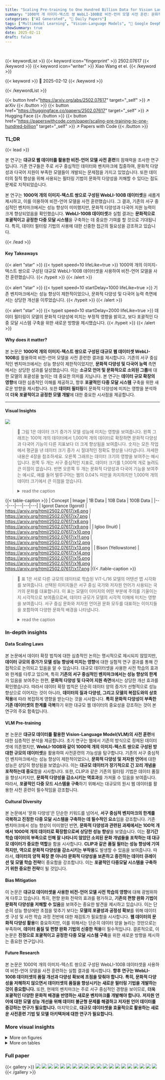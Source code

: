 ```yaml
---
title: "Scaling Pre-training to One Hundred Billion Data for Vision Language Models"
summary: "1000억 개 이미지-텍스트 쌍 WebLI-100B로 비전-언어 모델 사전 훈련: 문화적 다양성 및 다국어 성능 향상!"
categories: ["AI Generated", "🤗 Daily Papers"]
tags: ["Multimodal Learning", "Vision-Language Models", "🏢 Google DeepMind",]
showSummary: true
date: 2025-02-11
draft: false
---
```


<br>

{{< keywordList >}}
{{< keyword icon="fingerprint" >}} 2502.07617 {{< /keyword >}}
{{< keyword icon="writer" >}} Xiao Wang et el. {{< /keyword >}}
 
{{< keyword >}} 🤗 2025-02-12 {{< /keyword >}}
 
{{< /keywordList >}}

{{< button href="https://arxiv.org/abs/2502.07617" target="_self" >}}
↗ arXiv
{{< /button >}}
{{< button href="https://huggingface.co/papers/2502.07617" target="_self" >}}
↗ Hugging Face
{{< /button >}}
{{< button href="https://paperswithcode.com/paper/scaling-pre-training-to-one-hundred-billion" target="_self" >}}
↗ Papers with Code
{{< /button >}}




### TL;DR


{{< lead >}}

본 연구는 **대규모 웹 데이터를 활용한 비전-언어 모델 사전 훈련**의 잠재력을 조사한 연구입니다.  기존 연구들은 주로 서구 중심적인 데이터와 벤치마크에 집중하여, 문화적 다양성과 다국어 지원이 부족한 모델들이 개발되는 문제점을 가지고 있었습니다.  또한 데이터의 질적 향상을 위해 사용되는 필터링 기법이 문화적 다양성을 저해할 수 있다는 점도 문제로 지적되었습니다. 

본 연구는 **1000억 개의 이미지-텍스트 쌍으로 구성된 WebLI-100B 데이터셋**을 새롭게 제시하고, 이를 이용하여 비전-언어 모델을 사전 훈련했습니다. 그 결과, 기존의 서구 중심적인 벤치마크에서는 성능 향상이 미미했지만, 문화적 다양성과 다국어 지원 능력이 크게 향상되었음을 확인했습니다. **WebLI-100B 데이터셋**과 실험 결과는 **문화적으로 포괄적이고 공정한 다중 모달 시스템**을 구축하는 데 중요한 기여를 할 것으로 기대됩니다. 특히, 데이터 필터링 기법의 사용에 대한 신중한 접근의 필요성을 강조하고 있습니다.

{{< /lead >}}


#### Key Takeaways

{{< alert "star" >}}
{{< typeit speed=10 lifeLike=true >}} 1000억 개의 이미지-텍스트 쌍으로 구성된 대규모 WebLI-100B 데이터셋을 사용하여 비전-언어 모델을 사전 훈련했습니다. {{< /typeit >}}
{{< /alert >}}

{{< alert "star" >}}
{{< typeit speed=10 startDelay=1000 lifeLike=true >}} 기존 벤치마크에서는 성능 향상이 제한적이었으나, 문화적 다양성 및 다국어 능력 측면에서는 상당한 개선을 이루었습니다. {{< /typeit >}}
{{< /alert >}}

{{< alert "star" >}}
{{< typeit speed=10 startDelay=2000 lifeLike=true >}} 데이터 필터링이 모델의 문화적 다양성에 미치는 부정적 영향을 밝히고, 보다 포괄적인 다중 모달 시스템 구축을 위한 새로운 방향을 제시했습니다. {{< /typeit >}}
{{< /alert >}}

#### Why does it matter?
본 논문은 **1000억 개의 이미지-텍스트 쌍으로 구성된 대규모 웹 데이터셋 WebLI-100B**를 활용하여 비전-언어 모델을 사전 훈련한 결과를 제시합니다. 기존의 서구 중심적인 벤치마크에서는 성능 향상이 제한적이었지만, **문화적 다양성 및 다국어 능력** 측면에서는 상당한 성과를 달성했습니다. 이는 **소규모 언어 및 문화적으로 소외된 그룹**에 대한 모델의 포괄성을 높이는 데 중요한 의미를 지닙니다. 본 연구는 **데이터 규모 확장의 영향**에 대한 심층적인 이해를 제공하고, 향후 **포괄적인 다중 모달 시스템** 구축을 위한 새로운 방향을 제시합니다. 또한 **데이터 필터링**이 문화적 다양성에 미치는 영향을 분석하여 **더욱 포괄적이고 공정한 모델 개발**에 대한 중요한 시사점을 제공합니다.

------
#### Visual Insights



![](https://arxiv.org/html/2502.07617/x1.png)

> 🔼 그림 1은 데이터 크기 증가가 모델 성능에 미치는 영향을 보여줍니다. 왼쪽 그래프는 100억 개의 데이터에서 1,000억 개의 데이터로 확장하면 문화적 다양성과 다국어 기능이 다른 지표보다 더 크게 향상됨을 보여줍니다. 숫자는 모든 작업에서 평균을 낸 데이터 크기 증가 시 절대적인 정확도 향상을 나타냅니다. 자세한 내용은 4장을 참조하세요. 오른쪽 그래프는 데이터 크기의 영향을 보여주는 예시입니다. 왼쪽 두 개는 서구 중심적인 지표로, 데이터 크기를 1,000억 개로 늘려도 큰 이점이 없습니다. 반면 오른쪽 두 개는 문화적 다양성과 다국어 기능을 보여주는 예시로, 예를 들어 텔루구어는 웹의 0.04% 미만을 차지하지만 1,000억 개의 데이터 크기에서 큰 이점을 얻습니다.
> <details>
> <summary>read the caption</summary>
> Figure 1: left: Scaling the data from 10 billion to 100 billion examples enhances cultural diversity and multilingual capabilities more prominently than other metrics. The numbers represent the improved accuracy (in absolute terms) when data scale is increased, averaged across all tasks. See details in Section 4. right: Illustrative examples of the impact of data scale. The leftmost two are Western-centric metrics, which do not benefit much by scaling the data to 100 billion, while the rightmost two are illustrative of cultural diversity and multilinguality. The language Telugu, for example, makes up <0.04%absentpercent0.04<0.04\%< 0.04 % of the web and benefits a lot from the 100 billion data scale.
> </details>





{{< table-caption >}}
| Concept | Image | 1B Data | 10B Data | 100B Data |
|---|---|---|---|---|
| Igorot Dance (Igorot) | https://arxiv.org/html/2502.07617/x6.png | https://arxiv.org/html/2502.07617/x7.png | https://arxiv.org/html/2502.07617/x8.png | https://arxiv.org/html/2502.07617/x9.png |
| Igloo (Inuit) | https://arxiv.org/html/2502.07617/x10.png | https://arxiv.org/html/2502.07617/x11.png | https://arxiv.org/html/2502.07617/x12.png | https://arxiv.org/html/2502.07617/x13.png |
| Bison (Yellowstone) | https://arxiv.org/html/2502.07617/x14.png | https://arxiv.org/html/2502.07617/x15.png | https://arxiv.org/html/2502.07617/x16.png | https://arxiv.org/html/2502.07617/x17.png |{{< /table-caption >}}

> 🔼 표 1은 서로 다른 규모의 데이터로 학습된 ViT-L/16 모델의 어텐션 맵 시각화를 보여줍니다. 선택된 이미지들은 서구 중심 국가와 저자원 언어가 사용되는 국가의 문화를 대표합니다.  이 표는 모델이 이미지의 어떤 부분에 주의를 기울이는지 시각적으로 보여줌으로써, 데이터 규모가 모델의 시각적 이해에 미치는 영향을 보여줍니다. 서구 중심 문화와 저자원 언어권 문화 모두를 대표하는 이미지들을 포함하여 다양한 문화적 배경을 나타냅니다.
> <details>
> <summary>read the caption</summary>
> Table 1: The attention map visualization of the ViT-L/16 models trained on different scales of data. Images are selected to represent cultures in Western-centric countries and countries where low-resource languages are spoken.
> </details>





### In-depth insights


#### Data Scaling Laws
본 논문에서 데이터 확장 법칙에 대한 심층적인 논의는 명시적으로 제시되지 않았지만, **데이터 규모의 증가가 모델 성능 향상에 미치는 영향**에 대한 실험적 연구 결과를 통해 간접적으로 논의되고 있음을 알 수 있습니다.  대규모 데이터셋을 사용한 사전 학습의 효과와 한계를 다루고 있으며, 특히 **기존의 서구 중심적인 벤치마크에서는 성능 향상의 한계**가 있음을 보여주는 한편, **문화적 다양성 및 다국어 지원 측면**에서는 상당한 개선 효과를 확인했습니다. 따라서 데이터 확장 법칙은 단순히 데이터 양의 증가가 선형적으로 성능 향상으로 이어지는 것이 아니라, **데이터의 질과 다양성, 그리고 모델의 복잡도와의 상호 작용**에 따라 복잡하게 영향을 받는다는 것을 시사합니다.  **특히 문화적 다양성이 부족한 기존 데이터셋의 한계를 극복**하기 위한 대규모 웹 데이터의 중요성을 강조하는 것이 본 연구의 주요 함축입니다.

#### VLM Pre-training
본 논문은 **대규모 데이터를 활용한 Vision-Language Model(VLM)의 사전 훈련**에 대한 심층적인 분석을 제공합니다.  초기 연구는 웹에서 기존의 방식으로 정제된 데이터셋에 의존했지만, **WebLI-100B와 같이 1000억 개의 이미지-텍스트 쌍으로 구성된 방대한 규모의 데이터셋**을 활용하여 사전훈련의 가능성을 탐구합니다.  기존의 서구 중심적인 벤치마크에서는 성능 향상이 제한적이었으나, **문화적 다양성 및 저자원 언어**에 대한 성능은 상당히 향상됨을 보였습니다.  이는 **대규모 데이터가 장기적으로 긴 꼬리 개념을 포착하는데 중요**함을 시사합니다. 또한, CLIP과 같은 기존의 필터링 기법은 데이터 품질을 향상시키지만, **문화적 다양성을 감소시키는 역효과**를 가져올 수 있음을 보여줍니다. 따라서, **포괄적인 다중 모드 시스템을 구축**하기 위해서는 대규모의 원시 웹 데이터를 활용한 사전 훈련이 필수적임을 강조합니다.

#### Cultural Diversity
본 논문에서 '문화 다양성'은 단순한 키워드를 넘어서, **서구 중심적 벤치마크의 한계를 극복하고 진정한 다중 모달 시스템을 구축하는 데 필수적인 요소**임을 강조합니다. 기존 벤치마크에서 성능 향상이 미미했던 반면, **문화적 다양성과 관련된 과제에서는 100억 개에서 1000억 개의 데이터로 확장함으로써 상당한 성능 향상**을 보였습니다. 이는 **장기간 학습 데이터의 부족으로 인해 잘 나타나지 않았던 소외된 문화 개념들을 포착하는 데 대규모 데이터가 중요한 역할**을 함을 시사합니다.  **CLIP과 같은 품질 필터는 성능 향상에 기여하지만, 역으로 문화적 다양성을 감소시키는 부작용**도 발생할 수 있음을 보여줍니다. 따라서, **데이터의 양적 확장 뿐 아니라 문화적 다양성을 보존하고 증진하는 데이터 큐레이션 및 모델 학습 전략**이 중요함을 강조합니다.  이는 **포괄적인 다중모달 시스템을 구축하기 위한 중요한 전략**이 될 것입니다.

#### Bias Mitigation
이 논문은 **대규모 데이터셋을 사용한 비전-언어 모델 사전 학습의 영향**에 대해 광범위하게 다루고 있습니다. 특히, 편향 완화 전략의 효과를 평가하고, **기존의 편향 완화 기법이 문화적 다양성을 저해할 수 있음**을 보여주는 중요한 발견을 제시하고 있습니다.  이는 단순히 성능 향상에만 초점을 맞추기 보다는 **모델의 포괄성과 공정성 확보**를 위해 데이터셋 구성 및 사전 학습 과정 전반에 대한 재검토가 필요함을 시사합니다.  **웹 데이터의 문화적 다양성 활용**이 중요하지만, 이를 위해서는 단순히 데이터 양을 늘리는 것만으로는 부족하며, **데이터 품질 및 편향 완화 기법의 신중한 적용**이 필수적입니다.  결론적으로, 이 논문은 **진정으로 포괄적이고 공정한 다중 모달 시스템 구축**을 위한  새로운 방향을 제시하는 중요한 연구입니다.

#### Future Research
본 논문은 1000억 개의 이미지-텍스트 쌍으로 구성된 WebLI-100B 데이터셋을 사용하여 비전-언어 모델을 사전 훈련하는 실험 결과를 제시합니다. **향후 연구는 WebLI-100B 데이터셋의 품질 개선과 다양성 확보에 초점을 맞춰야 합니다.**  **특히, 문화적 다양성을 저해하지 않으면서 데이터셋의 품질을 향상시키는 새로운 필터링 기법을 개발하는 것이 중요합니다.** 또한, 현재의 벤치마크는 주로 서구 중심적인 경향을 보이므로, **더욱 포괄적인 다양한 문화적 배경을 반영하는 새로운 벤치마크를 개발해야 합니다.**  **저자원 언어에 대한 모델 성능 개선을 위해 데이터 불균형 문제를 해결하고 저자원 언어 데이터를 증강하는 연구가 필요합니다.** 마지막으로, **대규모 데이터셋을 효율적으로 활용하는 새로운 사전훈련 기법 및 모델 아키텍처에 대한 연구가 필요합니다.**


### More visual insights

<details>
<summary>More on figures
</summary>


![](https://arxiv.org/html/2502.07617/x27.png)

> 🔼 그림 2는 확장된 모델과 데이터에서 성별과 직업 간의 연관성 편향을 평가한 결과를 보여줍니다.  각 그래프는 특정 모델(B, L, H)과 데이터 크기(10억, 100억, 1000억)에 따른 성별과 특정 직업(간호사, 사서, 가정부, 접수원, 비서)의 연관성을 시각적으로 나타냅니다.  색상 강도는 각 직업에 대한 성별 연관성의 강도를 나타내며, 더 진한 색상은 더 강한 연관성을 의미합니다. 이 그림은 대규모 데이터 학습을 통해 성별과 직업 간의 고정관념이 어떻게 변화하는지, 그리고 각 모델이 이러한 편향을 어떻게 학습하는지 보여주는 데 중점을 둡니다.
> <details>
> <summary>read the caption</summary>
> Figure 2: Association bias between gender and occupation, evaluated in scaled models and data.
> </details>



![](https://arxiv.org/html/2502.07617/x65.png)

> 🔼 그림 3은 1000억 개의 예제로 확장하면 저자원 언어의 성능이 크게 향상됨을 보여줍니다.  Δ는 100억 개의 예제에서 1000억 개의 예제로 확장할 때 정확도가 향상된 정도를 나타냅니다. 이는 저자원 언어 모델이 대규모 데이터셋에서 더 많은 이점을 얻을 수 있음을 시사합니다.  대조적으로, 고자원 언어는 상대적으로 적은 향상을 보입니다.
> <details>
> <summary>read the caption</summary>
> Figure 3: Scaling up to 100B examples leads to more notable improvements in low-resource languages. ΔΔ\Deltaroman_Δ denotes the improved accuracy when scaling from 10B examples to 100B.
> </details>



</details>




<details>
<summary>More on tables
</summary>


{{< table-caption >}}
## Table 1: Model performance and scaling laws

| Model | Metric (err%) | Value @ 100B ex (1B) | Value @ 100B ex (10B) | Value @ 100B ex (100B) | exponent (1B) | exponent (10B) | exponent (100B) | limit (1B) | limit (10B) | limit (100B) |
|---|---|---|---|---|---|---|---|---|---|---|
|  |  |  |  |  |  |  |  |  |  |  |
|  |  | 1B | 10B | 100B | 1B | 10B | 100B | 1B | 10B | 100B |
|  |  |  |  |  |  |  |  |  |  |  |
| *Zero-shot classification* |  |  |  |  |  |  |  |  |  |  |
| B | ImageNet | 41.2 | 39.4 | **39.0** | -0.58 | -0.97 | -0.65 | 40.1 | **38.5** | **37.9** |
|  | CIFAR100 | **36.6** | **35.9** | 36.8 | -0.26 | -0.23 | -0.24 | 33.8 | **32.5** | **33.7** |
|  | Pet | 25.4 | **23.7** | **22.3** | -0.43 | -0.45 | -0.37 | 22.3 | **21.7** | **18.4** |
| L | ImageNet | 31.2 | **29.7** | **28.5** | -0.92 | -0.91 | -0.82 | 30.7 | **29.0** | **27.1** |
|  | CIFAR100 | 25.0 | **23.8** | **23.4** | -0.26 | -0.32 | -0.43 | 22.7 | **20.7** | **21.1** |
|  | Pet | 14.4 | **12.5** | **9.5** | -0.61 | -0.57 | -0.51 | 12.3 | **9.6** | **7.0** |
| H | ImageNet | 29.6 | **25.6** | **24.9** | -0.36 | -0.64 | -0.52 | 26.7 | **24.5** | **23.3** |
|  | CIFAR100 | 23.5 | **19.8** | **21.4** | -0.25 | -0.36 | -0.29 | 20.6 | **18.0** | **17.6** |
|  | Pet | 10.3 | **7.5** | **7.2** | -0.45 | -0.42 | -0.50 | 8.1 | **5.3** | **4.6** |
|  |  |  |  |  |  |  |  |  |  |  |
| *Retrieval @1* |  |  |  |  |  |  |  |  |  |  |
| B | COCO I2T@1 | 56.5 | **51.6** | **53.4** | -0.24 | -0.49 | -0.30 | 52.4 | **49.9** | **50.7** |
|  | COCO T2I@1 | 70.9 | **68.8** | **70.0** | -0.34 | -0.39 | -0.69 | 69.6 | **67.1** | **69.5** |
|  | Flickr I2T@1 | 24.2 | **21.2** | **21.1** | -0.24 | -0.34 | -0.23 | 21.5 | **18.1** | **17.0** |
|  | Flickr T2I@1 | 43.1 | **40.3** | **40.4** | -0.32 | -0.42 | -0.30 | 40.9 | **37.5** | **36.7** |
| L | COCO I2T@1 | 49.7 | **47.2** | **45.3** | -0.24 | -0.41 | -0.30 | 45.8 | **44.7** | **42.9** |
|  | COCO T2I@1 | 68.2 | **64.3** | **62.5** | -0.19 | -0.42 | -0.41 | 64.2 | **62.6** | **60.5** |
|  | Flickr I2T@1 | 20.4 | **15.5** | **16.6** | -0.21 | -0.45 | -0.21 | 16.5 | **14.1** | **13.4** |
|  | Flickr T2I@1 | 39.9 | **32.3** | **32.5** | -0.10 | -0.42 | -0.42 | 34.6 | **30.7** | **30.7** |
| H | COCO I2T@1 | 48.6 | **42.0** | **42.5** | -0.21 | -0.62 | -0.47 | 44.6 | **40.3** | **40.6** |
|  | COCO T2I@1 | 64.9 | **60.3** | **59.3** | -0.30 | -0.55 | -0.43 | 62.8 | **58.9** | **57.3** |
|  | Flickr I2T@1 | 16.8 | **13.5** | **13.9** | -0.23 | -0.40 | -0.23 | 12.2 | **11.4** | **11.3** |
|  | Flickr T2I@1 | 34.3 | **28.5** | **28.0** | -0.23 | -0.56 | -0.46 | 29.6 | **26.8** | **25.9** |
|  |  |  |  |  |  |  |  |  |  |  |
| *10-shot* |  |  |  |  |  |  |  |  |  |  |
| B | Imagenet | 46.6 | **45.6** | **44.7** | -0.82 | -0.61 | -0.49 | 46.2 | **44.4** | **43.3** |
|  | Birds | **53.8** | **53.5** | 53.9 | -0.34 | -0.40 | -0.51 | **51.5** | **51.6** | 52.8 |
|  | Caltech | 8.4 | **8.3** | **8.2** | -0.30 | -0.24 | -0.23 | **7.1** | 7.2 | 6.8 |
|  | Cars | 18.3 | **16.8** | **17.6** | -0.63 | -0.68 | -0.60 | 17.1 | **15.5** | **16.3** |
|  | CIFAR100 | **38.7** | **38.6** | 39.0 | -0.19 | -0.22 | -0.20 | **35.2** | **34.9** | 35.9 |
|  | Colorectal | **26.5** | 29.2 | **27.0** | -0.02 | -0.06 | -0.16 | **20.2** | **22.6** | 24.4 |
|  | Pet | **22.9** | 23.2 | **22.1** | -1.77 | -0.62 | -0.77 | **21.6** | **21.3** | 20.6 |
|  | DTD | **29.7** | **30.9** | **30.9** | -0.28 | -0.24 | -0.19 | **27.9** | 28.3 | 27.2 |
| L | Imagenet | 35.1 | **35.0** | **33.7** | -0.67 | -0.68 | -0.63 | 34.1 | **34.0** | **32.5** |
|  | Birds | **44.0** | 45.3 | **44.3** | -0.51 | -0.43 | -0.51 | **42.1** | 43.2 | 42.7 |
|  | Caltech | **6.4** | **7.4** | 7.5 | -0.43 | -0.17 | -0.18 | **5.9** | **4.8** | 4.8 |
|  | Cars | **11.1** | **11.3** | 11.5 | -0.54 | -0.49 | -0.41 | 10.1 | **9.7** | **9.9** |
|  | CIFAR100 | 27.5 | **26.7** | **25.5** | -0.24 | -0.29 | -0.41 | **24.0** | **23.7** | 22.9 |
|  | Colorectal | **25.2** | 26.2 | **25.9** | -0.22 | -0.20 | -0.15 | **19.7** | **20.2** | 20.7 |
|  | Pet | **12.3** | 12.5 | **11.8** | -0.70 | -0.65 | -0.53 | **11.3** | **11.4** | 10.3 |
|  | DTD | 28.5 | **27.1** | **27.9** | -0.22 | -0.25 | -0.23 | **25.2** | **25.1** | 25.5 |
| H | Imagenet | 32.4 | **29.8** | **29.3** | -0.41 | -0.73 | -0.79 | 30.3 | **29.0** | **28.3** |
|  | Birds | 41.6 | **39.1** | **36.3** | -0.67 | -0.52 | -0.47 | 40.6 | **37.4** | **33.9** |
|  | Caltech | **5.7** | **6.0** | 8.9 | -0.21 | -0.08 | -0.11 | **4.3** | **3.7** | 4.6 |
|  | Cars | 11.3 | **10.3** | **9.6** | -0.27 | -0.88 | -0.44 | 9.1 | **10.1** | **8.3** |
|  | CIFAR100 | 25.8 | **23.8** | **24.2** | -0.22 | -0.25 | -0.24 | 21.4 | **21.1** | 19.7 |
|  | Colorectal | **25.2** | 26.2 | **25.9** | -0.22 | -0.20 | -0.15 | **19.7** | **20.2** | 20.7 |
|  | Pet | 10.8 | **9.1** | **8.7** | -0.92 | -0.48 | -0.46 | **10.3** | **7.6** | 6.5 |
|  | DTD | 29.2 | **26.1** | **26.8** | -0.16 | -0.23 | -0.23 | **25.0** | **23.8** | 24.8 |{{< /table-caption >}}
> 🔼 표 2는 서구 중심적 벤치마크에 대한 평가와 확장 법칙을 보여줍니다. 100억 개의 예제로 확장하는 것보다 100억 개의 데이터에서 1000억 개의 데이터로 확장했을 때 성능 향상이 제한적임을 보여줍니다.  다양한 모델 크기(B, L, H)와 제로샷 분류, 검색 등 다양한 작업에 대한 결과를 보여주는 포괄적인 표입니다.  이 표는 데이터 크기 증가에 따른 성능 향상의 한계를 보여주는 데 중점을 두고 있으며,  서구 중심적 지표에서의 성능 개선은 크지 않다는 것을 시사합니다.
> <details>
> <summary>read the caption</summary>
> Table 2: Evaluations and scaling laws on Western-centric benchmarks, where scaling from 10B to 100B examples shows limited benefits.
> </details>

{{< table-caption >}}
| Model | Metric (err %) | Value @ 100B ex |  |  | Scaling Laws |  |  |  |  |  | 
|---|---|---|---|---|---|---|---|---|---|---|
|  |  | 1B | 10B | 100B | exponent |  |  | limit |  |  | 
|  |  |  |  |  |  |  |  |  |  |  | 
| 10-shot Geolocalization |  |  |  |  |  |  |  |  |  |  | 
| B | Dollar Street | 77.7 | 75.8 | 72.1 | -0.38 | -0.36 | -0.37 | 76.3 | 73.7 | 70.2 |
| B | GeoDE-Country | 72.8 | 71.5 | 71.4 | -0.35 | -0.31 | -0.37 | 70.8 | 69.6 | 68.9 |
| B | GeoDE-Region | 61.1 | 60.8 | 59.2 | -0.26 | -0.22 | -0.29 | 58.8 | 57.0 | 57.3 |
| L | Dollar Street | 63.6 | 64.1 | 58.3 | -1.09 | -0.38 | -0.94 | 63.2 | 60.1 | 57.5 |
| L | GeoDE-Country | 61.9 | 62.3 | 57.8 | -0.40 | -0.30 | -1.11 | 58.8 | 58.0 | 56.6 |
| L | GeoDE-Region | 54.2 | 53.6 | 48.3 | -0.15 | -0.16 | -0.39 | 49.9 | 46.9 | 46.3 |
| H | Dollar Street | 64.6 | 59.1 | 53.7 | -0.30 | -0.56 | -0.64 | 61.0 | 56.4 | 52.5 |
| H | GeoDE-Country | 56.9 | 50.2 | 47.6 | -0.23 | -0.78 | -0.62 | 52.2 | 49.4 | 46.1 |
| H | GeoDE-Region | 54.6 | 47.6 | 44.7 | 0.00 | -0.38 | -0.31 | 50.1 | 45.3 | 41.0 |
| Zero-shot classification |  |  |  |  |  |  |  |  |  |  | 
| B | Dollar Street | 52.0 | 51.9 | 51.6 | -0.38 | -0.25 | -0.28 | 50.4 | 49.7 | 49.7 |
| B | GeoDE | 7.8 | 8.3 | 8.7 | -0.24 | -0.26 | -0.25 | 6.1 | 6.7 | 5.4 |
| B | GLDv2 | 65.0 | 61.0 | 59.4 | -0.46 | -0.72 | -0.51 | 61.6 | 59.3 | 56.8 |
| L | Dollar Street | 50.2 | 48.1 | 49.0 | -0.22 | -0.35 | -0.17 | 46.9 | 46.2 | 46.2 |
| L | GeoDE | 6.0 | 5.9 | 4.9 | -0.29 | -0.17 | -0.25 | 4.7 | 4.3 | 3.3 |
| L | GLDv2 | 50.4 | 46.4 | 45.7 | -0.53 | -0.93 | -0.89 | 48.5 | 44.8 | 44.1 |
| H | Dollar Street | 50.0 | 48.6 | 47.4 | -0.15 | -0.13 | -0.20 | 43.9 | 44.2 | 44.1 |
| H | GeoDE | 6.0 | 4.9 | 4.8 | -0.19 | -0.22 | -0.24 | 3.3 | 3.3 | 3.5 |
| H | GLDv2 | 48.1 | 40.1 | 38.8 | -0.52 | -1.34 | -0.80 | 46.0 | 39.0 | 36.8 |{{< /table-caption >}}
> 🔼 표 3은 문화적 다양성 벤치마크에 대한 평가와 확장 법칙을 보여줍니다. 데이터 크기를 100억 개에서 1,000억 개로 늘리면 성능이 크게 향상되는 것을 알 수 있습니다. 표에는 다양한 지표(예: Dollar Street, GeoDE, GLDv2)에 대한 결과가 포함되어 있으며, 모델 크기(B, L, H)에 따른 성능 변화도 보여줍니다. 각 지표에 대한 10억, 100억, 1000억 데이터셋에서의 성능과 확장 법칙(지수 및 한계)을 나타냅니다. 이는 모델의 문화적 다양성 및 다국어 기능에 미치는 데이터 규모의 영향을 분석하는 데 유용한 정보입니다.
> <details>
> <summary>read the caption</summary>
> Table 3: Evaluations and scaling laws on culture diversity benchmarks, where scaling from 10B to 100B examples shows larger benefits.
> </details>

{{< table-caption >}}
| Model | 1B | 10B | 100B |
|---|---|---|---| 
| B | 83.2 | 84.5 | 85.2 |
| L | 88.2 | 86.4 | 85.5 |
| H | 86.8 | 85.0 | 86.6 |{{< /table-caption >}}
> 🔼 표 4는 논문의 4절에서 언급된 성별에 대한 표상 편향을 보여줍니다.  표에 제시된 값은 백분율(%)로, 모델이 무작위로 선택된 이미지를 '여성'이 아닌 '남성' 레이블과 연결하는 빈도를 나타냅니다.  즉, 각 모델이 ImageNet 데이터셋에서 임의로 선택된 이미지에 대해 '남성' 레이블을 '여성' 레이블보다 얼마나 자주 할당하는지 보여줍니다.  데이터셋의 크기에 따른 모델의 성별 표상 편향의 변화를 보여주는 것을 목적으로 합니다.
> <details>
> <summary>read the caption</summary>
> Table 4: Representation bias w.r.t. gender (see Section 4). Here, values [%] indicate how often the model prefers to associate a random image with the label “Male” over “Female”.
> </details>

{{< table-caption >}}
| Model | Data Scale | 0-200 | 200-685 | 685-1998 | >1998 |  |  | Disparity |
|---|---|---|---|---|---|---|---|---|
| *0-shot Dollar Street* |  |  |  |  |  |  |  |  |
| B | 1B | 29.4 | 43.9 | 56.5 | 62.0 |  |  | 32.5 |
| B | 10B | 31.6 | 44.0 | 55.4 | 61.5 |  |  | 29.9 |
| B | 100B | 32.0 | 44.3 | 56.3 | 61.0 |  |  | **29.0** |
| L | 1B | 33.7 | 44.7 | 57.3 | 63.4 |  |  | **29.7** |
| L | 10B | 35.7 | 47.8 | 58.7 | 65.5 |  |  | 29.8 |
| L | 100B | 33.7 | 46.6 | 59.5 | 64.1 |  |  | 30.4 |
| H | 1B | 32.3 | 44.9 | 58.4 | 64.5 |  |  | 32.2 |
| H | 10B | 33.9 | 46.3 | 58.6 | 66.9 |  |  | 33.0 |
| H | 100B | 34.1 | 48.2 | 62.2 | 66.1 |  |  | **32.1** |
| *0-shot GeoDE* |  |  |  |  |  |  |  |  |
| B | 1B | 89.4 | 92.1 | 91.8 | 94.1 | 92.5 | 93.4 | 4.7 |
| B | 10B | 88.4 | 91.8 | 91.4 | 94.0 | 92.2 | 93.0 | 5.5 |
| B | 100B | 88.8 | 91.4 | 91.0 | 93.3 | 91.7 | 92.2 | **4.4** |
| L | 1B | 92.0 | 94.0 | 94.0 | 95.2 | 94.2 | 94.9 | 3.2 |
| L | 10B | 91.8 | 94.4 | 94.0 | 95.8 | 94.2 | 94.7 | 4.0 |
| L | 100B | 93.5 | 95.1 | 95.4 | 96.2 | 95.0 | 95.8 | **2.8** |
| H | 1B | 91.5 | 94.4 | 94.7 | 95.2 | 94.1 | 94.5 | 3.6 |
| H | 10B | 93.4 | 95.4 | 95.0 | 96.5 | 95.1 | 95.6 | 3.0 |
| H | 100B | 93.6 | 95.1 | 95.3 | 96.3 | 95.2 | 95.8 | **2.7** |{{< /table-caption >}}
> 🔼 표 5는 10억, 100억, 1000억 개의 예제를 사용하여 사전 훈련된 다양한 SigLIP 모델에 대한 성능 불균형 결과를 보여줍니다. 여기서 불균형은 Dollar Street(소득 수준별)와 GeoDE(지리적 지역별)의 하위 그룹 간 최대 차이에 해당합니다. 1000억 개의 예제를 사용하여 사전 훈련하면 전반적인 불균형이 개선되는 경향이 있습니다.
> <details>
> <summary>read the caption</summary>
> Table 5: Performance disparity results for various SigLIP models pretrained on 100 billion seen examples of 1B, 10B, and 100B datasets. Here, disparity corresponds to the maximum gap across subgroups in Dollar Street (by income level) and GeoDE (by geographic region). Pretraining on 100B examples tends to improve disparity overall.
> </details>

{{< table-caption >}}
|   | Data | Semantics | OCR | Multiling | RS | Avg |
|---|---|---|---|---|---|---|
| ![https://arxiv.org/html/2502.07617/images/snowflake_2744-fe0f.png](https://arxiv.org/html/2502.07617/images/snowflake_2744-fe0f.png) | 1B | 76.0 | 66.8 | 67.0 | 92.3 | 73.6 |
| ![https://arxiv.org/html/2502.07617/images/snowflake_2744-fe0f.png](https://arxiv.org/html/2502.07617/images/snowflake_2744-fe0f.png) | 10B | 75.4 | 65.2 | 66.3 | 91.9 | 72.7 |
| ![https://arxiv.org/html/2502.07617/images/snowflake_2744-fe0f.png](https://arxiv.org/html/2502.07617/images/snowflake_2744-fe0f.png) | 100B | 76.4 | 67.0 | 66.9 | 92.1 | 73.9 |
| ![https://arxiv.org/html/2502.07617/images/fire_1f525.png](https://arxiv.org/html/2502.07617/images/fire_1f525.png) | 1B | 77.1 | 69.5 | 66.9 | 92.0 | 75.1 |
| ![https://arxiv.org/html/2502.07617/images/fire_1f525.png](https://arxiv.org/html/2502.07617/images/fire_1f525.png) | 10B | 76.4 | 66.9 | 66.0 | 91.8 | 73.7 |
| ![https://arxiv.org/html/2502.07617/images/fire_1f525.png](https://arxiv.org/html/2502.07617/images/fire_1f525.png) | 100B | 77.2 | 70.0 | 67.0 | 91.8 | 75.3 |{{< /table-caption >}}
> 🔼 표 6은 비전 언어 모델 사전 훈련에 대한 실험 결과를 보여줍니다.  ViT-L/16 아키텍처를 사용하여 100억 개와 1,000억 개의 이미지-텍스트 쌍으로 사전 훈련된 두 가지 모델에 대해,  각각 비전 부분을 고정한(frozen) 경우와 고정하지 않은(unfrozen) 경우의 성능을 평가한 결과를 보여줍니다.  다양한 하위 작업(downstream tasks)에 대한 종합적인 결과를 보여주며, 상위에는 고정된 비전 모델, 하위에는 고정되지 않은 비전 모델의 결과가 나타나 있습니다.  이 표는 다양한 규모의 데이터셋을 사용한 사전 훈련의 영향을 종합적으로 평가하는 데 도움이 됩니다.
> <details>
> <summary>read the caption</summary>
> Table 6:  The PaliGemma transfer results of ViT-L/16 models pretrained on 10B and 100B examples, with both frozen (top) and unfrozen (bottom) vision components. Results are aggregated.
> </details>

{{< table-caption >}}
| Concept | Image | 1B | 10B | 100B |
|---|---|---|---|---|
| Street (New York) <sup class="ltx_note_mark">3</sup>By Terabass, CC BY-SA 3.0, https://commons.wikimedia.org/w/index.php?curid=134418052 | https://arxiv.org/html/2502.07617/x31.png | https://arxiv.org/html/2502.07617/x32.png | https://arxiv.org/html/2502.07617/x33.png | https://arxiv.org/html/2502.07617/x34.png |
| Pub (London) <sup class="ltx_note_mark">4</sup>By Ricardalovesmonuments - Own work, CC BY-SA 4.0, https://commons.wikimedia.org/w/index.php?curid=122810839 | https://arxiv.org/html/2502.07617/x35.png | https://arxiv.org/html/2502.07617/x36.png | https://arxiv.org/html/2502.07617/x37.png | https://arxiv.org/html/2502.07617/x38.png |
| Bison (Yellowstone) <sup class="ltx_note_mark">5</sup>Source: Yellowstone National Park, https://www.yellowstonenationalparklodges.com/connect/yellowstone-hot-spot/yellowstone-where-the-bison-roam/ | https://arxiv.org/html/2502.07617/x39.png | https://arxiv.org/html/2502.07617/x40.png | https://arxiv.org/html/2502.07617/x41.png | https://arxiv.org/html/2502.07617/x42.png |
| Igorot Dance (Igorot) <sup class="ltx_note_mark">6</sup>Source: Itogon, https://itogon.wordpress.com/2012/04/26/book-goes-to-heart-of-igorot-people/ | https://arxiv.org/html/2502.07617/x43.png | https://arxiv.org/html/2502.07617/x44.png | https://arxiv.org/html/2502.07617/x45.png | https://arxiv.org/html/2502.07617/x46.png |
| Kathputli Kala Chitra (Hindi) <sup class="ltx_note_mark">7</sup>Source: The Better India, https://thebetterindia.com/57220/journey-indian-handicraft-landscape/ | https://arxiv.org/html/2502.07617/x47.png | https://arxiv.org/html/2502.07617/x48.png | https://arxiv.org/html/2502.07617/x49.png | https://arxiv.org/html/2502.07617/x50.png |
| Igloo (Inuit) <sup class="ltx_note_mark">8</sup>Source: https://commons.wikimedia.org/w/index.php?curid=3648025 | https://arxiv.org/html/2502.07617/x51.png | https://arxiv.org/html/2502.07617/x52.png | https://arxiv.org/html/2502.07617/x53.png | https://arxiv.org/html/2502.07617/x54.png |
| Pohela Boishakh (Bengali) <sup class="ltx_note_mark">9</sup>Source: EyeNews, https://www.eyenews.news/english/Today-is-Pahela-Baishakh-the-first-day-of-Bengal-1430/757 | https://arxiv.org/html/2502.07617/x55.png | https://arxiv.org/html/2502.07617/x56.png | https://arxiv.org/html/2502.07617/x57.png | https://arxiv.org/html/2502.07617/x58.png |{{< /table-caption >}}
> 🔼 표 7은 서로 다른 규모의 데이터로 학습된 ViT-L/16 모델의 어텐션 맵 시각화를 보여줍니다. 이미지는 서구 중심 국가와 저자원 언어가 사용되는 국가의 문화를 대표하도록 선택되었습니다. 이 표는 서구 중심적인 문화와 저자원 언어권 문화 모두를 아우르는 다양한 문화적 맥락을 보여주는 이미지에 대한 모델의 초점을 비교 분석하여, 데이터 크기가 모델의 문화적 이해에 미치는 영향을 시각적으로 보여줍니다.  각 이미지에 대한 모델의 어텐션이 데이터 크기에 따라 어떻게 변하는지 보여줌으로써, 모델의 성능 향상과 문화적 다양성 간의 관계를 이해하는 데 도움이 됩니다.
> <details>
> <summary>read the caption</summary>
> Table 7: The attention map visualization of the ViT-L/16 models trained on different scales of data. Images are selected to represent cultures in Western-centric countries and countries where low-resource languages are spoken.
> </details>

{{< table-caption >}}
Metric|Category|ViT-B/16 1B|ViT-B/16 10B|ViT-B/16 100B|ViT-L/16 1B|ViT-L/16 10B|ViT-L/16 100B|ViT-H/16 1B|ViT-H/16 10B|ViT-H/16 100B
---|---|---|---|---|---|---|---|---|---|---
ImageNet 0-shot Classification|Western|41.21|39.35|39.04|31.23|29.70|28.49|29.60|25.60|24.90
Cifar100 0-shot Classification|Western|36.62|35.87|36.80|25.02|23.75|23.36|23.49|19.79|21.42
Pet 0-shot Classification|Western|25.40|23.71|22.27|14.36|12.46|9.46|10.33|7.47|7.17
ImageNet 10-shot Classification|Western|46.65|45.63|44.74|35.11|34.95|33.71|32.44|29.76|29.34
Cifar100 10-shot Classification|Western|38.73|38.63|39.02|27.50|26.70|25.49|25.76|23.79|24.21
Pet 10-shot Classification|Western|22.95|23.19|22.08|12.32|12.48|11.80|10.85|9.13|8.67
Bird 10-shot Classification|Western|53.80|53.47|53.90|44.05|45.25|44.29|41.65|39.13|36.31
Caltech 10-shot Classification|Western|8.37|8.33|8.23|6.41|7.40|7.53|5.70|6.02|8.93
Cars 10-shot Classification|Western|18.29|16.79|17.60|11.14|11.33|11.47|11.32|10.30|9.60
Colorectal 10-shot Classification|Western|26.53|29.23|27.00|24.00|23.53|22.57|25.17|26.17|25.87
DTD 10-shot Classification|Western|29.73|30.85|30.90|28.46|27.07|27.93|29.20|26.12|26.76
COCO Image-Text 0-shot Retrieval|Western|56.46|51.62|53.44|49.70|47.18|45.28|48.62|42.04|42.48
COCO Text-Image 0-shot Retrieval|Western|70.90|68.84|70.01|68.16|64.32|62.51|64.86|60.32|59.29
Flickr Image-Text 0-shot Retrieval|Western|24.20|21.20|21.10|20.40|15.50|16.60|16.80|13.50|13.90
Flickr Text-Image 0-shot Retrieval|Western|43.12|40.26|40.42|39.94|32.32|32.52|34.26|28.46|28.00
Dollar Street 0-shot Classification|Culture|52.04|51.88|51.60|50.23|48.10|49.03|50.00|48.58|47.35
Dollar Street 10-shot Classification|Culture|77.69|75.81|72.12|63.56|64.09|58.29|64.60|59.10|53.69
GeoDE 0-shot Classification|Culture|7.85|8.27|8.65|6.01|5.90|4.88|5.99|4.87|4.81
GeoDE/country 10-shot Classification|Culture|72.75|71.47|71.36|61.94|62.31|57.85|56.94|50.22|47.55
GeoDE/region 10-shot Classification|Culture|61.09|60.80|59.18|54.21|53.59|48.29|54.56|47.63|44.68
GLDv2 0-shot Classification|Culture|65.05|60.96|59.40|50.39|46.37|45.72|48.05|40.08|38.78
Representation Bias|Fairness|33.15|34.54|35.21|38.18|36.35|35.51|36.76|35.01|36.61
Income 0-200 Classification|Fairness|70.57|68.43|67.97|66.30|64.35|66.30|67.69|66.11|65.92
Income 200-285 Classification|Fairness|56.07|55.98|55.70|55.33|52.18|53.38|55.14|53.66|51.81
Income 285-685 Classification|Fairness|43.45|44.57|43.73|42.71|41.32|40.48|41.60|41.41|37.79
Income >1998 Classification|Fairness|38.05|38.51|38.98|36.56|34.51|35.91|35.53|33.12|33.86
GeoDE: Africa|Fairness|10.58|11.56|11.15|7.99|8.24|6.55|8.46|6.56|6.40
GeoDE: Americas|Fairness|7.94|8.16|8.58|6.03|5.57|4.92|5.60|4.57|4.86
GeoDE: EastAsia|Fairness|8.15|8.57|8.99|5.98|5.96|4.56|5.30|5.01|4.68
GeoDE: Europe|Fairness|5.92|6.02|6.75|4.81|4.20|3.75|4.83|3.53|3.75
GeoDE: SouthEastAsia|Fairness|7.51|7.81|8.26|5.78|5.78|5.02|5.86|4.89|4.76
GeoDE: WestAsia|Fairness|6.57|7.01|7.85|5.11|5.30|4.19|5.50|4.42|4.19
XM3600 Image-Text: Arabic|Multiling|61.78|53.42|53.36|53.58|45.00|44.56|52.25|41.64|41.00
XM3600 Image-Text: Bengali|Multiling|95.69|80.64|77.06|90.81|66.36|63.75|88.17|61.22|56.69
XM3600 Image-Text: Czech|Multiling|60.78|51.89|50.83|52.31|43.81|42.22|49.94|40.11|39.44
XM3600 Image-Text: Danish|Multiling|55.58|45.39|45.75|45.08|35.06|31.00|43.03|29.92|28.75
XM3600 Image-Text: German|Multiling|39.47|31.53|31.78|30.61|24.28|24.03|29.17|22.75|21.89
XM3600 Image-Text: Greek|Multiling|74.36|63.00|61.86|67.86|53.64|50.14|65.67|49.50|47.33
XM3600 Image-Text: English|Multiling|56.53|55.03|55.50|54.14|52.42|51.67|53.22|51.42|49.64
XM3600 Image-Text: Spanish|Multiling|49.17|42.94|44.22|41.56|38.44|35.81|40.03|33.89|34.28
XM3600 Image-Text: Persian|Multiling|58.94|51.17|51.58|49.64|38.97|40.17|46.61|33.72|34.06
XM3600 Image-Text: Finnish|Multiling|70.64|53.83|53.61|59.25|42.67|39.06|57.39|34.83|32.86
XM3600 Image-Text: Filipino|Multiling|87.86|82.06|81.92|82.72|72.86|71.36|81.31|66.14|63.03
XM3600 Image-Text: French|Multiling|47.08|38.92|39.06|39.08|31.78|29.92|36.58|28.53|28.19
XM3600 Image-Text: Hindi|Multiling|83.53|74.78|72.39|77.67|65.67|63.47|76.92|62.33|60.64
XM3600 Image-Text: Croatian|Multiling|64.53|53.28|51.33|53.08|37.94|35.78|47.81|32.44|30.44
XM3600 Image-Text: Hungarian|Multiling|64.50|49.06|47.53|53.81|38.64|34.42|51.22|32.67|30.36
XM3600 Image-Text: Indonesian|Multiling|44.81|38.14|37.08|35.83|28.47|28.53|33.39|24.86|25.33
XM3600 Image-Text: Italian|Multiling|48.58|41.00|40.86|38.42|33.33|30.97|36.47|29.64|28.89
XM3600 Image-Text: Hebrew|Multiling|67.06|50.28|49.86|56.75|39.44|35.72|52.03|33.86|30.81
XM3600 Image-Text: Japanese|Multiling|67.36|55.67|55.42|59.00|45.42|44.97|58.47|42.22|37.94
XM3600 Image-Text: Korean|Multiling|58.64|49.61|49.53|50.75|40.33|38.31|46.81|35.39|35.08
XM3600 Image-Text: Maori|Multiling|99.61|99.50|99.42|99.58|99.22|99.25|99.31|98.92|99.17
XM3600 Image-Text: Dutch|Multiling|53.97|47.47|48.78|47.11|41.14|38.39|44.56|38.06|37.44
XM3600 Image-Text: Norwegian|Multiling|56.56|46.78|47.89|45.33|36.11|34.28|43.39|31.81|30.19
XM3600 Image-Text: Polish|Multiling|53.97|44.89|44.22|45.97|35.50|34.11|41.75|33.00|31.06
XM3600 Image-Text: Portuguese|Multiling|51.03|44.19|44.39|43.33|36.03|34.56|41.14|32.69|32.28
XM3600 Image-Text: Quechua|Multiling|95.53|94.08|93.89|94.64|93.53|93.92|94.58|93.06|92.78
XM3600 Image-Text: Romanian|Multiling|64.56|51.39|52.03|52.19|38.31|35.39|47.92|32.36|30.11
XM3600 Image-Text: Russian|Multiling|51.56|42.36|42.28|42.78|35.14|33.22|41.19|31.97|30.31
XM3600 Image-Text: Swedish|Multiling|54.03|44.25|45.69|44.50|34.94|34.78|40.69|31.14|30.78
XM3600 Image-Text: Swahili|Multiling|92.14|88.17|88.72|89.94|81.33|79.47|88.92|76.86|74.14
XM3600 Image-Text: Telugu|Multiling|98.06|87.08|80.53|96.08|76.67|69.69|96.36|73.08|65.31
XM3600 Image-Text: Thai|Multiling|79.33|68.67|67.47|72.61|59.47|58.86|71.25|56.86|52.78
XM3600 Image-Text: Turkish|Multiling|60.33|50.03|50.06|52.78|40.72|39.72|48.56|36.56|34.94
XM3600 Image-Text: Ukrainian|Multiling|62.39|52.25|49.78|55.19|41.25|37.83|52.75|36.94|33.25
XM3600 Image-Text: Vietnamese|Multiling|54.31|45.33|45.22|43.19|34.00|32.44|40.75|29.06|29.08
XM3600 Text-Image: Arabic|Multiling|73.77|67.79|68.49|67.49|59.74|59.86|65.87|56.22|54.91
XM3600 Text-Image: Bengali|Multiling|97.19|89.25|89.53|95.17|79.72|77.31|94.22|76.36|72.42
XM3600 Text-Image: Czech|Multiling|71.81|64.49|65.48|65.52|58.57|58.18|63.59|55.79|55.07
XM3600 Text-Image: Danish|Multiling|68.23|59.97|61.73|60.01|51.18|49.50|56.72|46.53|45.46
XM3600 Text-Image: German|Multiling|55.15|47.80|49.18|45.85|39.88|39.75|43.80|36.56|36.99
XM3600 Text-Image: Greek|Multiling|82.61|75.69|75.71|77.96|69.11|67.35|75.68|65.45|64.10
XM3600 Text-Image: English|Multiling|62.32|59.41|60.78|58.97|57.57|56.32|58.15|56.40|55.82
XM3600 Text-Image: Spanish|Multiling|57.35|52.74|55.49|52.64|49.06|48.31|51.24|47.27|46.62
XM3600 Text-Image: Persian|Multiling|71.80|65.18|65.58|62.65|55.06|56.09|59.79|52.93|49.69
XM3600 Text-Image: Finnish|Multiling|81.00|70.80|68.28|72.96|59.11|56.24|70.79|51.07|49.35
XM3600 Text-Image: Filipino|Multiling|93.60|90.28|91.07|90.89|83.98|83.70|89.55|80.61|77.92
XM3600 Text-Image: French|Multiling|56.70|50.23|50.57|48.33|43.31|42.10|47.52|40.48|39.96
XM3600 Text-Image: Hindi|Multiling|91.01|86.55|86.09|87.43|81.38|80.01|87.71|79.21|78.22
XM3600 Text-Image: Croatian|Multiling|75.52|67.53|66.85|66.68|54.42|54.22|63.21|50.71|48.53
XM3600 Text-Image: Hungarian|Multiling|74.24|63.83|63.53|66.49|53.73|50.75|64.26|48.31|45.72
XM3600 Text-Image: Indonesian|Multiling|60.08|52.90|53.96|50.28|44.05|43.97|49.27|41.45|40.81
XM3600 Text-Image: Italian|Multiling|57.90|51.51|52.08|47.96|42.80|42.60|48.03|40.62|40.34
XM3600 Text-Image: Hebrew|Multiling|76.50|64.76|62.76|69.11|56.25|54.14|65.88|51.49|49.99
XM3600 Text-Image: Japanese|Multiling|76.74|69.20|68.99|69.56|62.34|58.44|69.16|57.06|54.78
XM3600 Text-Image: Korean|Multiling|70.82|64.88|67.23|64.52|56.76|56.51|61.52|53.57|52.67
XM3600 Text-Image: Maori|Multiling|99.78|99.78|99.78|99.73|99.56|99.62|99.75|99.67|99.51
XM3600 Text-Image: Dutch|Multiling|63.50|59.25|59.05|57.41|52.02|51.48|55.49|49.88|49.10
XM3600 Text-Image: Norwegian|Multiling|70.36|63.58|63.44|61.54|53.81|52.99|60.04|49.16|48.20
XM3600 Text-Image: Polish|Multiling|63.73|57.39|57.71|56.06|47.92|47.09|53.28|45.05|44.49
XM3600 Text-Image: Portuguese|Multiling|62.16|57.16|57.93|54.54|49.48|48.72|52.44|47.48|46.64
XM3600 Text-Image: Quechua|Multiling|98.46|97.94|97.85|97.88|98.14|98.04|98.18|98.28|98.26
XM3600 Text-Image: Romanian|Multiling|74.48|65.48|65.11|65.20|54.05|52.41|61.69|48.77|47.09
XM3600 Text-Image: Russian|Multiling|61.65|53.83|54.17|53.47|47.58|45.36|51.60|43.58|43.08
XM3600 Text-Image: Swedish|Multiling|66.11|59.05|60.50|58.78|50.72|51.82|55.34|47.66|47.93
XM3600 Text-Image: Swahili|Multiling|96.30|94.01|94.73|94.55|90.09|89.57|93.85|87.47|85.67
XM3600 Text-Image: Telugu|Multiling|98.76|92.69|90.40|97.76|87.47|83.03|98.18|84.44|79.57
XM3600 Text-Image: Thai|Multiling|86.81|80.38|79.47|81.83|74.60|73.67|82.21|73.31|69.67
XM3600 Text-Image: Turkish|Multiling|72.31|65.24|65.17|65.21|55.12|56.70|62.35|53.59|52.19
XM3600 Text-Image: Ukrainian|Multiling|75.01|66.08|65.35|68.84|57.74|55.32|66.07|54.18|50.84
XM3600 Text-Image: Vietnamese|Multiling|70.38|64.82|64.64|61.84|54.00|53.39|58.46|50.29|48.76
Avg Western 0-shot Classification|Western|34.41|32.98|32.70|23.54|21.97|20.44|21.14|17.62|17.83
Avg Western 10-shot Classification|Western|30.63|30.77|30.43|23.62|23.59|23.10|22.76|21.30|21.21
Avg Western 0-shot Retrieval|Western|48.67|45.48|46.24|44.55|39.83|39.23|41.13|36.08|35.92
Avg Western Classification|Western|31.66|31.37|31.05|23.60|23.15|22.37|22.32|20.30|20.29
Avg Dollar Street Classification|Culture|64.87|63.85|61.86|56.89|56.09|53.66|57.30|53.84|50.52
Avg GeoDE Classification|Culture|47.23|46.85|46.39|40.72|40.60|37.01|39.16|34.24|32.35
Avg Income Classification|Fairness|52.03|51.87|51.59|50.22|48.09|49.02|49.99|48.57|47.35
Avg Geographic Classification|Fairness|7.78|8.19|8.59|5.95|5.84|4.83|5.92|4.83|4.77
Avg Demography Classification|Fairness|25.24|24.43|27.49|24.91|26.47|25.50|25.50|25.13|27.22
Avg Multiling: Low-Resource Lang|Multiling|91.22|84.27|83.16|87.73|77.14|75.01|86.58|73.69|70.93
Avg Multiling: High-Resource Lang|Multiling|63.66|55.42|55.53|55.54|46.75|45.43|53.38|43.11|41.81
Average Western-centric| |36.20|35.13|35.10|29.19|27.60|26.87|27.34|24.51|24.46
Average Cultural Diversity| |56.08|54.87|53.72|47.72|46.72|44.01|46.69|41.75|39.48
Average Fairness| |25.44|25.46|26.08|23.87|23.36|23.01|23.88|22.80|22.70
Average Multilinguality| |65.23|56.09|55.61|57.52|47.23|45.40|55.38|43.33|41.63{{< /table-caption >}}
> 🔼 표 8은 서로 다른 크기(10억, 100억, 1000억 개)의 데이터셋으로 학습된 ViT-B/L/H 모델에 대한 자세한 평가 결과를 보여줍니다.  '표현 편향(Representation Bias)'을 제외한 모든 지표는 오류율로 측정되며, 낮을수록 성능이 좋음을 의미합니다. '표현 편향'은 불균형도(disparity)로 측정되며, 값이 낮을수록 좋습니다.
> <details>
> <summary>read the caption</summary>
> Table 8: Detailed evaluation results of ViT-B/L/H models on 1/10/100 billion scale datasets. All metrics are measured by error rate, with the exception of “Representation Bias”, which is measured by disparity, where lower values are better.
> </details>

{{< table-caption >}}
| Metric | Frozen ViT |  |  | Unfrozen ViT |  |  |
|---|---|---|---|---|---|---|
|  | 1B Data | 10B Data | 100B Data | 1B Data | 10B Data | 100B Data |
|---|---|---|---|---|---|---|
| COCOcap | 134.6 | 132.9 | 134.4 | 135.0 | 132.1 | 134.0 |
| NoCaps | 114.1 | 110.5 | 112.8 | 113.4 | 111.4 | 113.3 |
| COCO-35L (avg35) | 107.6 | 105.9 | 108.0 | 107.7 | 106.8 | 107.8 |
| COCO-35L (avg34) | 106.9 | 105.2 | 107.3 | 107.0 | 106.0 | 107.1 |
| COCO-35L (en) | 130.6 | 130.4 | 133.4 | 132.4 | 132.5 | 133.4 |
| XM3600 (en) | 75.5 | 74.9 | 75.2 | 75.3 | 75.4 | 76.0 |
| XM3600 (avg36) | 37.9 | 36.9 | 38.0 | 37.7 | 37.5 | 38.0 |
| Screen2Words | 108.9 | 107.5 | 109.9 | 105.0 | 105.3 | 105.5 |
| TextCaps | 86.5 | 79.3 | 93.2 | 87.6 | 81.8 | 83.8 |
| SciCap | 149.7 | 146.9 | 150.0 | 146.1 | 144.6 | 147.1 |
| WidgetCap | 120.1 | 109.6 | 117.9 | 113.3 | 108.4 | 114.9 |
| VQAv2 (minival) | 79.4 | 78.8 | 79.8 | 79.2 | 78.6 | 78.6 |
| OKVQA | 60.4 | 59.6 | 59.7 | 59.6 | 59.7 | 59.9 |
| AOKVQA-MC (val) | 74.2 | 72.7 | 73.0 | 73.0 | 72.7 | 74.2 |
| AOKVQA-DA (val) | 58.5 | 56.8 | 57.3 | 59.1 | 57.7 | 57.9 |
| GQA | 63.4 | 63.5 | 63.6 | 63.8 | 63.0 | 63.5 |
| NLVR2 | 87.5 | 86.7 | 87.2 | 86.4 | 86.4 | 87.0 |
| MARVL (avg5) | 76.7 | 76.2 | 76.6 | 76.3 | 76.8 | 77.0 |
| AI2D | 69.8 | 70.0 | 70.6 | 68.2 | 68.5 | 68.6 |
| ScienceQA | 95.4 | 94.9 | 94.4 | 94.5 | 92.9 | 94.7 |
| RSVQA-lr | 93.0 | 92.4 | 92.3 | 93.6 | 92.8 | 93.0 |
| RSVQA-hr (test) | 92.5 | 92.5 | 92.7 | 92.6 | 92.6 | 92.6 |
| RSVQA-hr (test2) | 90.4 | 90.4 | 90.5 | 90.5 | 90.4 | 90.6 |
| ChartQA (avg) | 45.1 | 43.6 | 45.0 | 41.4 | 40.3 | 42.5 |
| ChartQA (human) | 31.8 | 31.8 | 32.6 | 29.8 | 28.3 | 30.5 |
| ChartQA (aug) | 58.5 | 55.4 | 57.4 | 53.0 | 52.3 | 54.5 |
| VizWizVQA (val) | 72.3 | 71.2 | 72.8 | 72.0 | 71.6 | 71.9 |
| TallyQA (simple) | 76.6 | 75.7 | 75.9 | 76.6 | 75.7 | 76.9 |
| TallyQA (complex) | 65.0 | 65 | 65.5 | 65.4 | 64.5 | 65.3 |
| CountBenchQA | 68.2 | 69.0 | 67.3 | 60.6 | 61.2 | 63.7 |
| OCR-VQA | 68.3 | 67.5 | 68.2 | 66.9 | 66.0 | 67.1 |
| TextVQA (val) | 44.5 | 41.4 | 44.7 | 41.2 | 40.4 | 41.2 |
| DocVQA (val) | 25.0 | 23.5 | 25.8 | 23.4 | 21.7 | 23.1 |
| InfoVQA (val) | 22.3 | 22.2 | 23 | 21.4 | 22.0 | 22.1 |
| ST-VQA (val) | 46.6 | 42.8 | 46.7 | 43.5 | 40.1 | 43.2 |
| xGQA (avg8) | 55.2 | 55.2 | 55 | 55.6 | 54.5 | 54.8 |
| xGQA (avg7) | 54.1 | 54.0 | 53.8 | 54.5 | 53.3 | 53.6 |
| RefCOCO (testA) | 67.4 | 67.5 | 67.9 | 64.5 | 64.2 | 65.1 |
| RefCOCO (testB) | 62.7 | 62.0 | 63.8 | 60.2 | 59.6 | 60.9 |
| RefCOCO+ (testA) | 63 | 62.7 | 63.5 | 60.2 | 59.9 | 60.3 |
| RefCOCO+ (testB) | 55.6 | 54.9 | 56.2 | 53.2 | 52.5 | 53.3 |
| RefCOCOg (test) | 59.1 | 58.9 | 60 | 56.5 | 56.1 | 57.2 |
| Avg Semantics | 77.1 | 76.4 | 77.2 | 76.0 | 75.4 | 76.4 |
| Avg OCR | 69.5 | 66.9 | 70.0 | 66.8 | 65.2 | 67.0 |
| Avg Multilinguality | 66.9 | 66.0 | 67.0 | 67.0 | 66.3 | 66.9 |
| Avg Remote Sensing | 92.0 | 91.8 | 91.8 | 92.3 | 91.9 | 92.1 |
| Avg | 75.1 | 73.7 | 75.3 | 73.6 | 72.7 | 73.9 |{{< /table-caption >}}
> 🔼 표 9는 대조적으로 훈련된 비전 모델(ViT-L/16)을 생성 비전-언어 모델(PaliGemma)로 전이 학습하는 실험 결과를 보여줍니다. 비전 모델은 10억, 100억, 1000억 개의 원시 데이터로 각각 훈련되었으며, PaliGemma의 기본 미세 조정 설정을 사용했습니다. 표에는 동결 및 동결 해제 설정 모두에 대한 세부적인 결과가 포함되어 있습니다. 각 작업에 대한 구체적인 수치가 보고됩니다.
> <details>
> <summary>read the caption</summary>
> Table 9: Detailed evaluation results of the transferability of contrastively trained vision models (ViT-L/16) to generative vision-language models (PaliGemma), with both frozen and unfrozen setups. Task-specific Numbers are reported for vision models trained on 1 billion, 10 billion and 100 billion raw data respectively, using PaliGemma’s default fine-tuning configuration.
> </details>

{{< table-caption >}}
Metric|Filter|1B|5B|10B|20B|30B
---|---|---|---|---|---|---
ImageNet 0-shot Classification|Baseline (en)|34.67|28.17|26.68|26.15|24.32
ImageNet 0-shot Classification|CLIP filtered|31.18|26.76|25.14|24.39|23.90
ImageNet 0-shot Classification|Other filtered|34.50|29.52|28.13|26.70|26.45
Cifar100 0-shot Classification|Baseline (en)|33.05|26.08|24.37|24.52|23.99
Cifar100 0-shot Classification|CLIP filtered|31.69|26.96|25.37|24.68|25.76
Cifar100 0-shot Classification|Other filtered|36.07|35.27|29.95|32.58|30.78
Pet 0-shot Classification|Baseline (en)|17.25|11.99|11.69|9.13|8.72
Pet 0-shot Classification|CLIP filtered|13.68|10.49|8.78|8.59|8.23
Pet 0-shot Classification|Other filtered|14.04|9.62|8.99|7.28|6.62
ImageNet 10-shot Classification|Baseline (en)|42.41|35.25|33.17|33.17|30.68
ImageNet 10-shot Classification|CLIP filtered|38.57|32.53|30.60|29.20|28.72
ImageNet 10-shot Classification|Other filtered|38.32|32.32|30.42|29.05|28.46
Cifar100 10-shot Classification|Baseline (en)|36.61|30.02|27.39|27.23|26.82
Cifar100 10-shot Classification|CLIP filtered|32.83|28.44|28.04|26.20|27.40
Cifar100 10-shot Classification|Other filtered|35.30|35.56|31.18|32.26|31.79
Pet 10-shot Classification|Baseline (en)|22.95|16.93|15.32|15.26|11.72
Pet 10-shot Classification|CLIP filtered|17.31|11.72|10.44|8.97|8.83
Pet 10-shot Classification|Other filtered|14.15|10.38|9.08|7.63|7.52
Bird 10-shot Classification|Baseline (en)|41.18|31.69|29.91|29.60|27.37
Bird 10-shot Classification|CLIP filtered|32.38|25.20|23.85|22.21|21.95
Bird 10-shot Classification|Other filtered|34.57|27.01|26.30|24.65|23.73
Caltech 10-shot Classification|Baseline (en)|10.45|9.94|9.34|9.63|9.60
Caltech 10-shot Classification|CLIP filtered|11.18|10.68|10.44|10.50|10.50
Caltech 10-shot Classification|Other filtered|8.97|9.25|9.01|8.30|9.06
Cars 10-shot Classification|Baseline (en)|16.47|11.03|10.16|10.05|8.94
Cars 10-shot Classification|CLIP filtered|13.07|9.70|8.89|7.75|8.01
Cars 10-shot Classification|Other filtered|16.84|13.07|12.52|11.30|11.30
Colorectal Histology 10-shot Classification|Baseline (en)|27.80|27.17|24.77|27.03|25.33
Colorectal Histology 10-shot Classification|CLIP filtered|25.97|22.90|20.80|24.23|27.13
Colorectal Histology 10-shot Classification|Other filtered|24.53|24.70|25.47|27.10|26.53
DTD 10-shot Classification|Baseline (en)|31.12|26.91|26.33|26.97|26.86
DTD 10-shot Classification|CLIP filtered|29.20|25.69|25.37|23.51|23.72
DTD 10-shot Classification|Other filtered|28.09|26.81|24.73|24.52|23.56
COCO Image-Text 0-shot Retrieval|Baseline (en)|46.80|40.28|39.30|39.18|37.04
COCO Image-Text 0-shot Retrieval|CLIP filtered|41.06|36.04|36.48|34.84|34.02
COCO Image-Text 0-shot Retrieval|Other filtered|42.92|38.32|36.80|35.96|36.24
COCO Text-Image 0-shot Retrieval|Baseline (en)|62.26|56.78|54.78|55.22|53.20
COCO Text-Image 0-shot Retrieval|CLIP filtered|59.11|55.27|54.45|53.12|53.03
COCO Text-Image 0-shot Retrieval|Other filtered|60.53|56.01|54.60|53.23|53.27
Flickr Image-Text 0-shot Retrieval|Baseline (en)|16.70|11.30|11.30|11.30|10.90
Flickr Image-Text 0-shot Retrieval|CLIP filtered|14.80|9.90|9.70|9.60|8.90
Flickr Image-Text 0-shot Retrieval|Other filtered|16.70|13.80|12.60|13.10|12.00
Flickr Text-Image 0-shot Retrieval|Baseline (en)|32.26|24.78|24.74|24.90|22.66
Flickr Text-Image 0-shot Retrieval|CLIP filtered|29.52|24.98|23.34|22.12|22.02
Flickr Text-Image 0-shot Retrieval|Other filtered|32.84|27.18|26.48|24.82|24.32
Dollar Street 0-shot Classification|Baseline (en)|54.67|50.44|49.81|49.98|49.37
Dollar Street 0-shot Classification|CLIP filtered|53.71|52.58|51.88|50.63|51.44
Dollar Street 0-shot Classification|Other filtered|50.23|47.63|47.86|47.45|47.08
Dollar Street 10-shot Classification|Baseline (en)|84.87|79.27|77.18|76.21|72.54
Dollar Street 10-shot Classification|CLIP filtered|88.86|84.59|84.73|82.80|82.80
Dollar Street 10-shot Classification|Other filtered|90.16|89.46|87.91|88.72|87.77
GeoDE 0-shot Classification|Baseline (en)|8.98|6.48|6.43|6.26|6.23
GeoDE 0-shot Classification|CLIP filtered|9.64|8.54|8.02|7.42|7.22
GeoDE 0-shot Classification|Other filtered|9.50|7.69|7.50|7.50|7.53
GeoDE (country) 10-shot Classification|Baseline (en)|84.29|77.28|73.22|73.37|68.85
GeoDE (country) 10-shot Classification|CLIP filtered|85.82|81.98|80.11|78.08|78.24
GeoDE (country) 10-shot Classification|Other filtered|91.37|89.52|88.30|87.65|86.76
GeoDE (region) 10-shot Classification|Baseline (en)|66.67|61.66|57.71|58.77|55.78
GeoDE (region) 10-shot Classification|CLIP filtered|70.68|68.16|66.99|64.81|63.68
GeoDE (region) 10-shot Classification|Other filtered|75.82|72.39|72.95|72.13|71.27
GLDv2 0-shot Classification|Baseline (en)|65.50|53.18|50.13|49.48|44.16
GLDv2 0-shot Classification|CLIP filtered|61.15|52.46|49.55|47.41|46.37
GLDv2 0-shot Classification|Other filtered|80.87|74.06|72.37|72.37|70.17
Representation Bias|Baseline (en)|33.89|28.22|36.00|33.52|30.96
Representation Bias|CLIP filtered|11.46|19.14|20.03|26.57|14.05
Representation Bias|Other filtered|39.31|36.44|39.01|40.57|35.51
Income 0-200 Classification|Baseline (en)|71.31|67.22|68.34|67.50|67.04
Income 0-200 Classification|CLIP filtered|69.36|69.36|68.71|66.67|67.87
Income 0-200 Classification|Other filtered|69.36|67.97|65.65|66.11|66.67
Income 200-285 Classification|Baseline (en)|60.15|55.33|54.87|54.49|55.33
Income 200-285 Classification|CLIP filtered|58.48|57.46|56.63|54.59|56.63
Income 200-285 Classification|Other filtered|54.22|50.88|52.64|51.16|51.16
Income &gt;1998 Classification|Baseline (en)|40.56|36.19|34.98|35.44|34.33
Income &gt;1998 Classification|CLIP filtered|40.56|38.70|37.95|38.33|37.77
Income &gt;1998 Classification|Other filtered|36.37|32.56|33.77|33.12|32.74
Africa|Baseline (en)|11.51|8.19|7.88|7.72|7.85
Africa|CLIP filtered|11.00|9.74|9.37|9.28|8.44
Africa|Other filtered|12.04|9.97|9.51|9.85|9.88
Americas|Baseline (en)|8.59|6.74|6.15|6.37|6.27
Americas|CLIP filtered|9.57|8.60|8.30|7.29|7.16
Americas|Other filtered|9.63|7.68|7.32|7.53|7.48
EastAsia|Baseline (en)|9.90|7.10|7.37|7.29|6.71
EastAsia|CLIP filtered|10.45|9.34|8.88|7.72|7.67
EastAsia|Other filtered|10.52|8.92|8.63|8.21|8.48
Europe|Baseline (en)|6.75|4.82|5.29|5.01|5.17
Europe|CLIP filtered|7.71|6.89|6.52|5.52|6.01
Europe|Other filtered|7.29|5.62|5.57|5.45|5.51
SouthEastAsia|Baseline (en)|8.69|6.23|6.00|5.77|6.01
SouthEastAsia|CLIP filtered|9.74|8.47|7.40|7.74|7.32
SouthEastAsia|Other filtered|8.89|7.28|7.47|7.16|7.11
WestAsia|Baseline (en)|8.14|5.61|5.64|5.17|5.08
WestAsia|CLIP filtered|9.24|8.16|7.59|6.75|6.52
WestAsia|Other filtered|8.32|6.34|6.17|6.47|6.35
Perceived Gender|Baseline (en)|8.41|6.42|5.78|5.98|5.64
Perceived Gender|CLIP filtered|8.43|7.63|8.08|7.56|6.35
Perceived Gender|Other filtered|13.08|10.64|11.13|11.02|9.55
Perceived Race|Baseline (en)|37.87|44.74|43.93|48.30|44.95
Perceived Race|CLIP filtered|33.08|40.63|38.98|41.89|43.04
Perceived Race|Other filtered|53.52|52.46|53.21|52.83|56.43
Average Western 0-shot Classification|Baseline (en)|28.33|22.08|20.91|19.93|19.01
Average Western 0-shot Classification|CLIP filtered|25.52|21.40|19.76|19.22|19.30
Average Western 0-shot Classification|Other filtered|28.20|24.81|22.36|22.18|21.28
Average Western 10-shot Classification|Baseline (en)|28.62|23.62|22.05|22.37|20.92
Average Western 10-shot Classification|CLIP filtered|25.06|20.86|19.80|19.07|19.53
Average Western 10-shot Classification|Other filtered|25.10|22.39|21.09|20.60|20.25
Average Western 0-shot Retrieval|Baseline (en)|39.50|33.29|32.53|32.65|30.95
Average Western 0-shot Retrieval|CLIP filtered|36.12|31.55|30.99|29.92|29.49
Average Western 0-shot Retrieval|Other filtered|38.25|33.83|32.62|31.78|31.46
Average Western Classification|Baseline (en)|28.54|23.20|21.74|21.70|20.40
Average Western Classification|CLIP filtered|25.19|21.01|19.79|19.11|19.47
Average Western Classification|Other filtered|25.94|23.05|21.43|21.03|20.53
Average Dollar Street Classification|Baseline (en)|69.77|64.86|63.50|63.09|60.96
Average Dollar Street Classification|CLIP filtered|71.29|68.58|68.30|66.71|67.12
Average Dollar Street Classification|Other filtered|70.19|68.55|67.89|68.08|67.42
Average GeoDE Classification|Baseline (en)|53.32|48.48|45.79|46.13|43.62
Average GeoDE Classification|CLIP filtered|55.38|52.89|51.71|50.10|49.71
Average GeoDE Classification|Other filtered|58.90|56.54|56.25|55.76|55.18
Average Income Classification|Baseline (en)|54.66|50.43|49.81|49.97|49.36
Average Income Classification|CLIP filtered|53.71|52.57|51.87|50.62|51.43
Average Income Classification|Other filtered|50.22|47.62|47.86|47.44|47.07
Average Geographic Classification|Baseline (en)|8.93|6.44|6.39|6.22|6.18
Average Geographic Classification|CLIP filtered|9.62|8.53|8.01|7.39|7.19
Average Geographic Classification|Other filtered|9.45|7.63|7.44|7.45|7.47
Average Demography Classification|Baseline (en)|23.14|25.58|24.86|27.14|25.30
Average Demography Classification|CLIP filtered|20.76|24.13|23.53|24.72|24.70
Average Demography Classification|Other filtered|33.30|31.55|32.17|31.93|32.99
Average Western-centric|Baseline (en)|31.47|25.89|24.62|24.62|23.21
Average Western-centric|CLIP filtered|28.10|23.82|22.78|21.99|22.14
Average Western-centric|Other filtered|29.22|25.92|24.42|23.90|23.44
Average Cultural Diversity|Baseline (en)|60.83|54.72|52.41|52.34|49.49
Average Cultural Diversity|CLIP filtered|61.64|58.05|56.88|55.19|54.96
Average Cultural Diversity|Other filtered|66.33|63.46|62.82|62.64|61.76
Average Fairness|Baseline (en)|26.54|24.30|23.94|24.29|23.76
Average Fairness|CLIP filtered|26.17|25.81|25.22|24.69|24.85
Average Fairness|Other filtered|27.02|24.95|25.04|24.86|24.92{{< /table-caption >}}
> 🔼 표 10은 ViT-L/16 모델에 대한 데이터 품질 필터링의 상세한 평가 결과를 보여줍니다. 모든 평가는 50억 개의 이미지-텍스트 쌍 데이터셋과 다양한 수의 학습된 예시를 사용하여 수행되었습니다.  '표상 편향(Representation Bias)'을 제외한 모든 지표는 오류율로 측정되며, '표상 편향'은 차이로 측정됩니다.
> <details>
> <summary>read the caption</summary>
> Table 10: Detailed evaluation results of data quality filtering on ViT-L/16 models. All evaluations are conducted on datasets of 5 billion image-text pairs and across different number of seen examples. All metrics are measured by error rate, with the exception of “Representation Bias”, which is measured by disparity.
> </details>

{{< table-caption >}}
Metric|1B Data|1B Data|10B Data|10B Data|100B Data|100B Data
---|---|---|---|---|---|---
ImageNet 0-shot Classification|31.23|31.39|29.70|30.47|28.49|28.80
Cifar100 0-shot Classification|25.02|24.96|23.75|24.04|23.36|23.51
Pet 0-shot Classification|14.36|13.00|12.46|12.05|9.46|11.23
ImageNet 10-shot Classification|35.11|34.94|34.95|34.99|33.71|33.89
Cifar100 10-shot Classification|27.50|27.82|26.70|26.50|25.49|25.05
Pet 10-shot Classification|12.32|13.71|12.48|15.59|11.80|13.46
Bird 10-shot Classification|44.05|42.75|45.25|45.29|44.29|42.89
Caltech 10-shot Classification|6.41|8.09|7.40|8.97|7.53|8.35
Cars 10-shot Classification|11.14|11.34|11.33|11.54|11.47|11.21
Colorectal Histology 10-shot Classification|24.00|25.50|23.53|24.43|22.57|28.00
DTD 10-shot Classification|28.46|29.31|27.07|27.39|27.93|29.04
COCO Image-Text 0-shot Retrieval|49.70|52.92|47.18|50.28|45.28|45.90
COCO Text-Image 0-shot Retrieval|68.16|67.50|64.32|63.60|62.51|62.16
Flickr Image-Text 0-shot Retrieval|20.40|24.30|15.50|20.30|16.60|16.40
Flickr Text-Image 0-shot Retrieval|39.94|37.88|32.32|32.64|32.52|33.30
Dollar Street 0-shot Classification|50.23|51.16|48.10|49.42|49.03|49.23
Dollar Street 10-shot Classification|63.56|65.04|64.09|65.51|58.29|59.42
GeoDE 0-shot Classification|6.01|6.03|5.90|5.97|4.88|5.42
GeoDE (country) 10-shot Classification|61.94|59.79|62.31|60.52|57.85|53.34
GeoDE (region) 10-shot Classification|54.21|53.99|53.59|53.30|48.29|48.05
GLDv2 0-shot Classification|50.39|51.82|46.37|47.73|45.72|44.29
Representation Bias|38.18|35.21|36.35|32.61|35.51|32.74
Income 0-200 Classification|66.30|67.32|64.35|65.83|66.30|65.37
Income 200-285 Classification|55.33|54.22|52.18|53.48|53.38|53.20
Income 285-685 Classification|42.71|44.75|41.32|42.80|40.48|40.76
Income >1998 Classification|36.56|38.33|34.51|35.53|35.91|37.58
Africa|7.99|8.34|8.24|7.81|6.55|7.46
Americas|6.03|5.51|5.57|5.84|4.92|5.20
EastAsia|5.98|6.07|5.96|5.90|4.56|5.27
Europe|4.81|4.41|4.20|4.23|3.75|4.00
SouthEastAsia|5.78|6.21|5.78|6.15|5.02|5.50
WestAsia|5.11|5.30|5.30|5.67|4.19|4.79
Perceived Gender|5.25|5.27|6.06|5.96|4.97|5.03
Perceived Race|44.57|49.02|46.88|45.89|46.04|47.35
Crossmodal-3600 Image-Text Retrieval: Arabic|53.58|56.44|45.00|45.89|44.56|44.78
Crossmodal-3600 Image-Text Retrieval: Bengali|90.81|76.03|66.36|63.53|63.75|61.47
Crossmodal-3600 Image-Text Retrieval: Czech|52.31|52.81|43.81|43.36|42.22|41.61
Crossmodal-3600 Image-Text Retrieval: Danish|45.08|45.22|35.06|34.81|31.00|32.53
Crossmodal-3600 Image-Text Retrieval: German|30.61|32.00|24.28|24.36|24.03|23.11
Crossmodal-3600 Image-Text Retrieval: Greek|67.86|70.17|53.64|53.42|50.14|51.94
Crossmodal-3600 Image-Text Retrieval: English|54.14|54.58|52.42|51.58|51.67|50.89
Crossmodal-3600 Image-Text Retrieval: Spanish|41.56|43.50|38.44|38.00|35.81|35.89
Crossmodal-3600 Image-Text Retrieval: Persian|49.64|55.33|38.97|41.97|40.17|38.11
Crossmodal-3600 Image-Text Retrieval: Finnish|59.25|60.11|42.67|42.42|39.06|40.28
Crossmodal-3600 Image-Text Retrieval: Filipino|82.72|72.56|72.86|62.72|71.36|60.22
Crossmodal-3600 Image-Text Retrieval: French|39.08|39.72|31.78|31.47|29.92|29.61
Crossmodal-3600 Image-Text Retrieval: Hindi|77.67|71.67|65.67|65.44|63.47|63.53
Crossmodal-3600 Image-Text Retrieval: Croatian|53.08|53.72|37.94|38.86|35.78|35.64
Crossmodal-3600 Image-Text Retrieval: Hungarian|53.81|54.61|38.64|37.81|34.42|34.78
Crossmodal-3600 Image-Text Retrieval: Indonesian|35.83|37.47|28.47|30.94|28.53|28.42
Crossmodal-3600 Image-Text Retrieval: Italian|38.42|40.69|33.33|33.50|30.97|31.03
Crossmodal-3600 Image-Text Retrieval: Hebrew|56.75|47.75|39.44|37.39|35.72|34.19
Crossmodal-3600 Image-Text Retrieval: Japanese|59.00|61.58|45.42|45.78|44.97|46.69
Crossmodal-3600 Image-Text Retrieval: Korean|50.75|53.06|40.33|40.00|38.31|38.58
Crossmodal-3600 Image-Text Retrieval: Maori|99.58|97.94|99.22|95.00|99.25|96.08
Crossmodal-3600 Image-Text Retrieval: Dutch|47.11|48.06|41.14|41.42|38.39|39.94
Crossmodal-3600 Image-Text Retrieval: Norwegian|45.33|46.81|36.11|36.72|34.28|34.47
Crossmodal-3600 Image-Text Retrieval: Polish|45.97|45.81|35.50|35.61|34.11|34.33
Crossmodal-3600 Image-Text Retrieval: Portuguese|43.33|42.53|36.03|38.33|34.56|34.11
Crossmodal-3600 Image-Text Retrieval: Quechua|94.64|94.97|93.53|93.83|93.92|93.42
Crossmodal-3600 Image-Text Retrieval: Romanian|52.19|52.72|38.31|38.06|35.39|34.86
Crossmodal-3600 Image-Text Retrieval: Russian|42.78|45.00|35.14|35.11|33.22|33.42
Crossmodal-3600 Image-Text Retrieval: Swedish|44.50|46.19|34.94|36.06|34.78|34.19
Crossmodal-3600 Image-Text Retrieval: Swahili|89.94|75.06|81.33|67.64|79.47|65.81
Crossmodal-3600 Image-Text Retrieval: Telugu|96.08|81.00|76.67|67.78|69.69|66.33
Crossmodal-3600 Image-Text Retrieval: Thai|72.61|74.72|59.47|60.50|58.86|59.92
Crossmodal-3600 Image-Text Retrieval: Turkish|52.78|54.94|40.72|41.25|39.72|39.89
Crossmodal-3600 Image-Text Retrieval: Ukrainian|55.19|57.33|41.25|40.97|37.83|39.19
Crossmodal-3600 Image-Text Retrieval: Vietnamese|43.19|42.22|34.00|35.22|32.44|32.86
Crossmodal-3600 Image-Text Retrieval: Chinese|53.67|54.81|42.47|44.67|42.50|43.97
Crossmodal-3600 Text-Image Retrieval: Arabic|67.49|65.43|59.74|59.02|59.86|59.70
Crossmodal-3600 Text-Image Retrieval: Bengali|95.17|83.83|79.72|75.56|77.31|73.33
Crossmodal-3600 Text-Image Retrieval: Czech|65.52|65.19|58.57|59.19|58.18|57.56
Crossmodal-3600 Text-Image Retrieval: Danish|60.01|59.93|51.18|52.77|49.50|49.74
Crossmodal-3600 Text-Image Retrieval: German|45.85|47.48|39.88|40.72|39.75|39.50
Crossmodal-3600 Text-Image Retrieval: Greek|77.96|75.46|69.11|69.24|67.35|68.25
Crossmodal-3600 Text-Image Retrieval: English|58.97|56.93|57.57|57.52|56.32|56.51
Crossmodal-3600 Text-Image Retrieval: Spanish|52.64|52.79|49.06|49.90|48.31|48.76
Crossmodal-3600 Text-Image Retrieval: Persian|62.65|63.27|55.06|55.54|56.09|54.64
Crossmodal-3600 Text-Image Retrieval: Finnish|72.96|72.06|59.11|58.61|56.24|56.42
Crossmodal-3600 Text-Image Retrieval: Filipino|90.89|83.32|83.98|78.41|83.70|74.94
Crossmodal-3600 Text-Image Retrieval: French|48.33|49.81|43.31|44.62|42.10|42.34
Crossmodal-3600 Text-Image Retrieval: Hindi|87.43|83.45|81.38|80.96|80.01|79.22
Crossmodal-3600 Text-Image Retrieval: Croatian|66.68|65.73|54.42|56.10|54.22|53.60
Crossmodal-3600 Text-Image Retrieval: Hungarian|66.49|66.66|53.73|54.57|50.75|51.16
Crossmodal-3600 Text-Image Retrieval: Indonesian|50.28|49.62|44.05|44.58|43.97|44.30
Crossmodal-3600 Text-Image Retrieval: Italian|47.96|49.51|42.80|45.41|42.60|42.66
Crossmodal-3600 Text-Image Retrieval: Hebrew|69.11|60.25|56.25|55.62|54.14|51.65
Crossmodal-3600 Text-Image Retrieval: Japanese|69.56|71.62|62.34|63.34|58.44|61.42
Crossmodal-3600 Text-Image Retrieval: Korean|64.52|64.72|56.76|57.83|56.51|57.58
Crossmodal-3600 Text-Image Retrieval: Maori|99.73|97.92|99.56|96.30|99.62|96.19
Crossmodal-3600 Text-Image Retrieval: Dutch|57.41|58.78|52.02|53.88|51.48|51.82
Crossmodal-3600 Text-Image Retrieval: Norwegian|61.54|61.46|53.81|54.35|52.99|53.50
Crossmodal-3600 Text-Image Retrieval: Polish|56.06|56.43|47.92|49.96|47.09|47.16
Crossmodal-3600 Text-Image Retrieval: Portuguese|54.54|54.07|49.48|51.03|48.72|48.34
Crossmodal-3600 Text-Image Retrieval: Quechua|97.88|97.89|98.14|98.03|98.04|97.88
Crossmodal-3600 Text-Image Retrieval: Romanian|65.20|65.55|54.05|54.79|52.41|51.93
Crossmodal-3600 Text-Image Retrieval: Russian|53.47|53.75|47.58|48.43|45.36|46.83
Crossmodal-3600 Text-Image Retrieval: Swedish|58.78|59.12|50.72|52.50|51.82|50.97
Crossmodal-3600 Text-Image Retrieval: Vietnamese|61.84|61.28|54.00|55.01|53.39|53.51
Crossmodal-3600 Text-Image Retrieval: Chinese|64.87|65.56|59.03|61.21|57.33|59.49
Average Western 0-shot Classification|23.54|23.12|21.97|22.18|20.44|21.18
Average Western 10-shot Classification|23.62|24.18|23.59|24.34|23.10|23.99
Average Western 0-shot Retrieval|44.55|45.65|39.83|41.70|39.23|39.44
Average Western Classification|23.60|23.89|23.15|23.75|22.37|23.22
Average Dollar Street Classification|56.89|58.10|56.09|57.46|53.66|54.33
Average GeoDE Classification|40.72|39.94|40.60|39.93|37.01|35.60
Average Income Classification|50.22|51.15|48.09|49.41|49.02|49.23
Average Geographic Classification|5.95|5.97|5.84|5.93|4.83|5.37
Average Demography Classification|24.91|27.14|26.47|25.93|25.50|26.19
Average Multilingual: Low-Resource Lang|87.73|78.82|77.14|72.04|75.01|70.10
Average Multilingual: High-Resource Lang|55.54|56.21|46.75|47.53|45.43|45.75
Average Western-centric|29.19|29.69|27.60|28.54|26.87|27.55
Average Cultural Diversity|47.72|47.97|46.72|47.07|44.01|43.29
Average Fairness|23.87|24.56|23.36|23.76|23.01|23.46
Average Multilinguality|57.52|56.64|47.23|46.43|45.40|44.61{{< /table-caption >}}
> 🔼 표 11은 훈련 중 1000억 개의 예시를 사용하여 ViT-L/16 모델과 10억, 100억, 1000억 규모의 데이터셋에서 저자원 언어의 재균형 조정에 대한 자세한 평가 결과를 보여줍니다. 모든 지표는 오차율로 측정되지만, '표현 편향'은 차이로 측정됩니다.
> <details>
> <summary>read the caption</summary>
> Table 11: Detailed evaluation results of the rebalancing of low-resource languages on ViT-L/16 models and datasets of 1/10/100 billion scales, with 100 billion examples seen in training. All metrics are measured by error rate, with the exception of “Representation Bias”, which is measured by disparity.
> </details>

{{< table-caption >}}
| Language | Type | Pages (%) |
|---|---|---|
| Maori | Low-resource | 0.001 |
| Telugu | Low-resource | 0.036 |
| Swahili | Low-resource | 0.046 |
| Filipino | Low-resource | 0.111 |
| Bengali | Low-resource | 0.113 |
| Hebrew | Low-resource | 0.240 |
| Hindi | Low-resource | 0.267 |
| Croatian | High-resource | 0.284 |
| Norwegian | High-resource | 0.290 |
| Finnish | High-resource | 0.296 |
| Danish | High-resource | 0.370 |
| Hungarian | High-resource | 0.378 |
| Ukrainian | High-resource | 0.476 |
| Romanian | High-resource | 0.489 |
| Greek | High-resource | 0.560 |
| Swedish | High-resource | 0.660 |
| Czech | High-resource | 0.727 |
| Persian | High-resource | 0.881 |
| Thai | High-resource | 1.167 |
| Dutch | High-resource | 1.173 |
| Arabic | High-resource | 1.258 |
| Vietnamese | High-resource | 1.337 |
| Turkish | High-resource | 1.554 |
| Polish | High-resource | 1.825 |
| Italian | High-resource | 1.964 |
| Korean | High-resource | 2.519 |
| Portuguese | High-resource | 3.054 |
| Indonesian | High-resource | 3.181 |
| French | High-resource | 3.354 |
| Chinese | High-resource | 3.544 |
| German | High-resource | 3.869 |
| Russian | High-resource | 6.981 |
| Spanish | High-resource | 8.214 |
| Japanese | High-resource | 8.752 |
| English | High-resource | 35.353 |
| **Low-resource All** | Low-resource | 0.814 |
| **High-resource All** | High-resource | 94.510 |{{< /table-caption >}}
> 🔼 표 12는 논문에서 다국어 평가에 사용된 35개 언어의 분포를 보여줍니다. 각 언어는 자원량(저자원 또는 고자원)과 데이터셋에서 차지하는 비율(%)로 분류됩니다. 이 표는 다국어 모델의 성능을 평가할 때 사용된 언어의 균형을 이해하는 데 도움이 됩니다. 저자원 언어는 데이터셋에서 상대적으로 적은 비율을 차지하지만, 이러한 언어에 대한 모델의 성능을 평가하는 것은 다국어 모델의 포괄성을 평가하는 데 중요합니다.
> <details>
> <summary>read the caption</summary>
> Table 12: Distribution of the 35 languages used in multilingual evaluations.
> </details>

</details>




### Full paper

{{< gallery >}}
<img src="paper_images/1.png" class="grid-w50 md:grid-w33 xl:grid-w25" />
<img src="paper_images/2.png" class="grid-w50 md:grid-w33 xl:grid-w25" />
<img src="paper_images/3.png" class="grid-w50 md:grid-w33 xl:grid-w25" />
<img src="paper_images/4.png" class="grid-w50 md:grid-w33 xl:grid-w25" />
<img src="paper_images/5.png" class="grid-w50 md:grid-w33 xl:grid-w25" />
<img src="paper_images/6.png" class="grid-w50 md:grid-w33 xl:grid-w25" />
<img src="paper_images/7.png" class="grid-w50 md:grid-w33 xl:grid-w25" />
<img src="paper_images/8.png" class="grid-w50 md:grid-w33 xl:grid-w25" />
<img src="paper_images/9.png" class="grid-w50 md:grid-w33 xl:grid-w25" />
<img src="paper_images/10.png" class="grid-w50 md:grid-w33 xl:grid-w25" />
<img src="paper_images/11.png" class="grid-w50 md:grid-w33 xl:grid-w25" />
<img src="paper_images/12.png" class="grid-w50 md:grid-w33 xl:grid-w25" />
<img src="paper_images/13.png" class="grid-w50 md:grid-w33 xl:grid-w25" />
<img src="paper_images/14.png" class="grid-w50 md:grid-w33 xl:grid-w25" />
<img src="paper_images/15.png" class="grid-w50 md:grid-w33 xl:grid-w25" />
<img src="paper_images/16.png" class="grid-w50 md:grid-w33 xl:grid-w25" />
<img src="paper_images/17.png" class="grid-w50 md:grid-w33 xl:grid-w25" />
<img src="paper_images/18.png" class="grid-w50 md:grid-w33 xl:grid-w25" />
<img src="paper_images/19.png" class="grid-w50 md:grid-w33 xl:grid-w25" />
<img src="paper_images/20.png" class="grid-w50 md:grid-w33 xl:grid-w25" />
{{< /gallery >}}